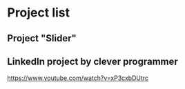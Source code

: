 # Project list

## Project "Slider"

## LinkedIn project by clever programmer

<https://www.youtube.com/watch?v=xP3cxbDUtrc>
